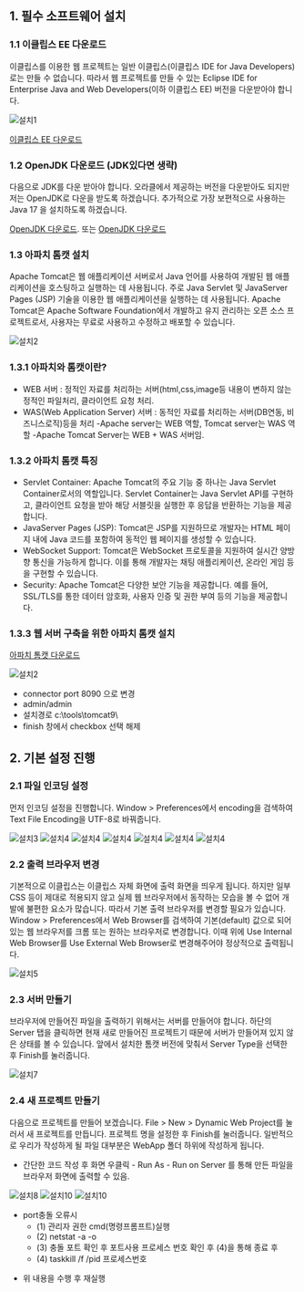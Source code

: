
## 1. 필수 소프트웨어 설치
### 1.1 이클립스 EE 다운로드
이클립스를 이용한 웹 프로젝트는 일반 이클립스(이클립스 IDE for Java Developers)로는 만들 수 없습니다. 따라서 웹 프로젝트를 만들 수 있는 Eclipse IDE for Enterprise Java and Web Developers(이하 이클립스 EE) 버전을 다운받아야 합니다.

![설치1](https://github.com/leeapgil/WebNotes/blob/main/img/setting1.PNG)

[이클립스 EE 다운로드](https://www.eclipse.org/downloads/packages/release/2021-03/r)

### 1.2 OpenJDK 다운로드 (JDK있다면 생략)

다음으로 JDK를 다운 받아야 합니다. 오라클에서 제공하는 버전을 다운받아도 되지만 저는 OpenJDK로 다운을 받도록 하겠습니다. 추가적으로 가장 보편적으로 사용하는 Java 17 을 설치하도록 하겠습니다.

[OpenJDK 다운로드](https://adoptium.net/).
또는 
[OpenJDK 다운로드](https://www.oracle.com/java/technologies/downloads/)

### 1.3 아파치 톰캣 설치

Apache Tomcat은 웹 애플리케이션 서버로서 Java 언어를 사용하여 개발된 웹 애플리케이션을 호스팅하고 실행하는 데 사용됩니다. 주로 Java Servlet 및 JavaServer Pages (JSP) 기술을 이용한 웹 애플리케이션을 실행하는 데 사용됩니다. Apache Tomcat은 Apache Software Foundation에서 개발하고 유지 관리하는 오픈 소스 프로젝트로서, 사용자는 무료로 사용하고 수정하고 배포할 수 있습니다.

![설치2](https://github.com/leeapgil/WebNotes/blob/main/img/setting2-1.PNG)

### 1.3.1 아파치와 톰캣이란?

- WEB 서버 : 정적인 자료를 처리하는 서버(html,css,image등 내용이 변하지 않는 정적인 파일처리, 클라이언트 요청 처리.
- WAS(Web Application Server) 서버 : 동적인 자료를 처리하는 서버(DB연동, 비즈니스로직)등을 처리
  -Apache server는 WEB 역할, Tomcat server는 WAS 역할
  -Apache Tomcat Server는 WEB + WAS 서버임.
  
### 1.3.2 아파치 톰캣 특징
- Servlet Container: Apache Tomcat의 주요 기능 중 하나는 Java Servlet Container로서의 역할입니다. Servlet Container는 Java Servlet API를 구현하고, 클라이언트 요청을 받아 해당 서블릿을 실행한 후 응답을 반환하는 기능을 제공합니다.
- JavaServer Pages (JSP): Tomcat은 JSP를 지원하므로 개발자는 HTML 페이지 내에 Java 코드를 포함하여 동적인 웹 페이지를 생성할 수 있습니다.
- WebSocket Support: Tomcat은 WebSocket 프로토콜을 지원하여 실시간 양방향 통신을 가능하게 합니다. 이를 통해 개발자는 채팅 애플리케이션, 온라인 게임 등을 구현할 수 있습니다.
- Security: Apache Tomcat은 다양한 보안 기능을 제공합니다. 예를 들어, SSL/TLS를 통한 데이터 암호화, 사용자 인증 및 권한 부여 등의 기능을 제공합니다.
### 1.3.3 웹 서버 구축을 위한 아파치 톰캣 설치 

[아파치 톰캣 다운로드](https://tomcat.apache.org/download-90.cgi)

![설치2](https://github.com/leeapgil/WebNotes/blob/main/img/setting2.PNG)

- connector port 8090 으로 변경
- admin/admin
- 설치경로 c:\tools\tomcat9\ 
- finish 창에서 checkbox 선택 해제

## 2. 기본 설정 진행

### 2.1 파일 인코딩 설정

먼저 인코딩 설정을 진행합니다. Window > Preferences에서 encoding을 검색하여 Text File Encoding을 UTF-8로 바꿔줍니다.

![설치3](https://github.com/leeapgil/WebNotes/blob/main/img/setting3.PNG)
![설치4](https://github.com/leeapgil/WebNotes/blob/main/img/setting4.PNG)
![설치4](https://github.com/leeapgil/WebNotes/blob/main/img/setting4-1.PNG)
![설치4](https://github.com/leeapgil/WebNotes/blob/main/img/setting4-2.PNG)
![설치4](https://github.com/leeapgil/WebNotes/blob/main/img/setting4-3.PNG)
![설치4](https://github.com/leeapgil/WebNotes/blob/main/img/setting4-4.PNG)
![설치4](https://github.com/leeapgil/WebNotes/blob/main/img/setting4-5.PNG)

### 2.2 출력 브라우저 변경

기본적으로 이클립스는 이클립스 자체 화면에 출력 화면을 띄우게 됩니다. 하지만 일부 CSS 등이 제대로 적용되지 않고 실제 웹 브라우저에서 동작하는 모습을 볼 수 없어 개발에 불편한 요소가 많습니다. 따라서 기본 출력 브라우저를 변경할 필요가 있습니다. Window > Preferences에서 Web Browser를 검색하여 기본(default) 값으로 되어있는 웹 브라우저를 크롬 또는 원하는 브라우저로 변경합니다. 이때 위에 Use Internal Web Browser를 Use External Web Browser로 변경해주어야 정상적으로 출력됩니다.

![설치5](https://github.com/leeapgil/WebNotes/blob/main/img/setting5.PNG)

### 2.3 서버 만들기

브라우저에 만들어진 파일을 출력하기 위해서는 서버를 만들어야 합니다. 하단의 Server 탭을 클릭하면 현재 새로 만들어진 프로젝트기 때문에 서버가 만들어져 있지 않은 상태를 볼 수 있습니다. 앞에서 설치한 톰캣 버전에 맞춰서 Server Type을 선택한 후 Finish를 눌러줍니다.

![설치7](https://github.com/leeapgil/WebNotes/blob/main/img/setting7.PNG)

### 2.4 새 프로젝트 만들기

다음으로 프로젝트를 만들어 보겠습니다. File > New > Dynamic Web Project를 눌러서 새 프로젝트를 만듭니다. 프로젝트 명을 설정한 후 Finish를 눌러줍니다. 일반적으로 우리가 작성하게 될 파일 대부분은 WebApp 폴더 하위에 작성하게 됩니다.

- 간단한 코드 작성 후 화면 우클릭 - Run As - Run on Server 를 통해 만든 파일을 브라우저 화면에 출력할 수 있음.

![설치8](https://github.com/leeapgil/WebNotes/blob/main/img/setting8.PNG)
![설치10](https://github.com/leeapgil/WebNotes/blob/main/img/setting10.PNG)
![설치10](https://github.com/leeapgil/WebNotes/blob/main/img/setting11.PNG)

- port충돌 오류시
  + (1) 관리자 권한 cmd(명령프롬프트)실행
  + (2) netstat -a -o
  + (3) 충돌 포트 확인 후 포트사용 프로세스 번호 확인 후 (4)을 통해 종료 후 
  + (4) taskkill /f /pid 프로세스번호
* 위 내용을 수행 후 재실행 





